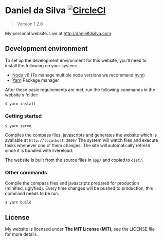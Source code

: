 # Daniel da Silva [![CircleCI](https://circleci.com/gh/danielfdsilva/personal-website/tree/master.svg?style=svg)](https://circleci.com/gh/danielfdsilva/personal-website/tree/master)
> Version 1.2.0

My personal website. Live at http://danielfdsilva.com

## Development environment
To set up the development environment for this website, you'll need to install the following on your system:

- [Node](http://nodejs.org/) v6 (To manage multiple node versions we recommend [nvm](https://github.com/creationix/nvm))
- [Yarn](https://yarnpkg.com/) Package manager

After these basic requirements are met, run the following commands in the website's folder:
```
$ yarn install
```

### Getting started

```
$ yarn serve
```
Compiles the compass files, javascripts and generates the website which is available at `http://localhost:3000/`
The system will watch files and execute tasks whenever one of them changes.
The site will automatically refresh since it is bundled with livereload.

The website is built from the source files in `app/` and copied to `dist/`.

### Other commands
Compile the compass files and javascripts prepared for production (minified, uglyfied). Every time changes will be pushed to production, this command needs to be run:
```
$ yarn build
```

## License
My website is licensed under **The MIT License (MIT)**, see the LICENSE file for more details.
